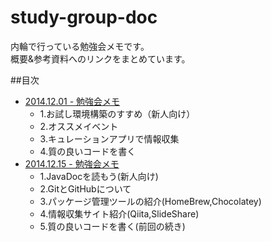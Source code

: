 study-group-doc
===============
内輪で行っている勉強会メモです。  
概要&参考資料へのリンクをまとめています。

##目次
* [2014.12.01 - 勉強会メモ](https://github.com/nesheep5/study-group-doc/blob/master/20141201.md) 
  * 1.お試し環境構築のすすめ（新人向け）
  * 2.オススメイベント
  * 3.キュレーションアプリで情報収集
  * 4.質の良いコードを書く
* [2014.12.15 - 勉強会メモ](https://github.com/nesheep5/study-group-doc/blob/master/20141215.md) 
  * 1.JavaDocを読もう(新人向け)
  * 2.GitとGitHubについて
  * 3.パッケージ管理ツールの紹介(HomeBrew,Chocolatey)
  * 4.情報収集サイト紹介(Qiita,SlideShare)
  * 5.質の良いコードを書く(前回の続き)
